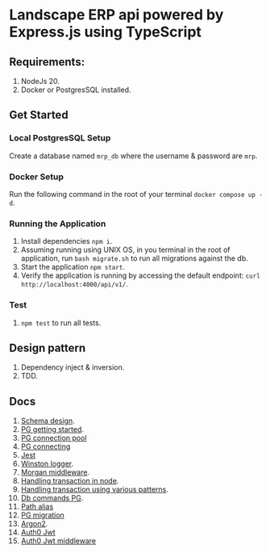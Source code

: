 # Landscape ERP api powered by Express.js using TypeScript

## Requirements:

1. NodeJs 20.
2. Docker or PostgresSQL installed.

## Get Started

### Local PostgresSQL Setup

Create a database named `mrp_db` where the username & password are `mrp`.

### Docker Setup

Run the following command in the root of your terminal `docker compose up -d`.

### Running the Application

1. Install dependencies `npm i`.
2. Assuming running using UNIX OS, in you terminal in the root of application,
   run `bash migrate.sh` to run all migrations against the db.
3. Start the application `npm start`.
4. Verify the application is running by accessing the default endpoint: `curl http://localhost:4000/api/v1/`.

### Test

1. `npm test` to run all tests.

## Design pattern

1. Dependency inject & inversion.
2. TDD.

## Docs

1. [Schema design](https://dbdiagram.io/d/landscape-erp-66303ee65b24a634d01e83ea).
2. [PG getting started](https://node-postgres.com/).
3. [PG connection pool](https://node-postgres.com/apis/pool)
4. [PG connecting](https://node-postgres.com/features/connecting)
5. [Jest](https://jestjs.io/docs/getting-started)
6. [Winston logger](https://github.com/winstonjs/winston).
7. [Morgan middleware](https://expressjs.com/en/resources/middleware/morgan.html).
8. [Handling transaction in node](https://stackoverflow.com/questions/9319129/node-js-postgres-database-transaction-management).
9. [Handling transaction using various patterns](https://threedots.tech/post/database-transactions-in-go/).
10. [Db commands PG](https://www.atlassian.com/data/admin/how-to-list-databases-and-tables-in-postgresql-using-psql#:~:text=Listing%20databases,command%20or%20its%20shortcut%20%5Cl%20.).
11. [Path alias](https://github.com/dividab/tsconfig-paths)
12. [PG migration](https://salsita.github.io/node-pg-migrate/migrations/tables)
13. [Argon2](https://www.reddit.com/r/node/comments/19czlh9/best_nodejs_hashing_algorithm_for_auth_in_2024/).
14. [Auth0 Jwt](https://github.com/auth0/node-jsonwebtoken?tab=readme-ov-file)
15. [Auth0 Jwt middleware](https://github.com/auth0/express-jwt)
